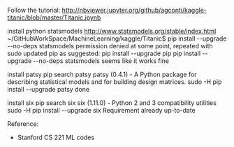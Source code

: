 Follow the tutorial:
http://nbviewer.jupyter.org/github/agconti/kaggle-titanic/blob/master/Titanic.ipynb

install python statsmodels
http://www.statsmodels.org/stable/index.html
~/GitHubWorkSpace/MachineLearning/kaggle/Titanic$ pip install --upgrade --no-deps statsmodels
    permission denied at some point, repeated with sudo
    updated pip as suggested: pip install --upgrade pip
    pip install --upgrade --no-deps statsmodels
        seems like it works fine


install patsy
pip search patsy
    patsy (0.4.1)  - A Python package for describing statistical models and for building design matrices.
sudo -H pip install --upgrade patsy
    done

install six
pip search six
    six (1.11.0)                       - Python 2 and 3 compatibility utilities
sudo -H pip install --upgrade six
    Requirement already up-to-date    









Reference:
- Stanford CS 221 ML codes


